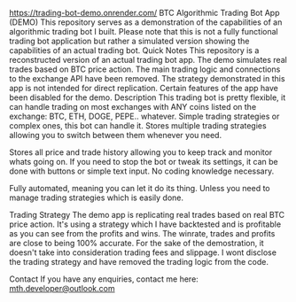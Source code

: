 https://trading-bot-demo.onrender.com/
BTC Algorithmic Trading Bot App (DEMO)
This repository serves as a demonstration of the capabilities of an algorithmic trading bot I built. Please note that this is not a fully functional trading bot application but rather a simulated version showing the capabilities of an actual trading bot.
Quick Notes
This repository is a reconstructed version of an actual trading bot app.
The demo simulates real trades based on BTC price action.
The main trading logic and connections to the exchange API have been removed.
The strategy demonstrated in this app is not intended for direct replication.
Certain features of the app have been disabled for the demo.
Description
This trading bot is pretty flexible, it can handle trading on most exchanges with ANY coins listed on the exchange: BTC, ETH, DOGE, PEPE.. whatever. Simple trading strategies or complex ones, this bot can handle it. Stores multiple trading strategies allowing you to switch between them whenever you need.

Stores all price and trade history allowing you to keep track and monitor whats going on. If you need to stop the bot or tweak its settings, it can be done with buttons or simple text input. No coding knowledge necessary.

Fully automated, meaning you can let it do its thing. Unless you need to manage trading strategies which is easily done.

Trading Strategy
The demo app is replicating real trades based on real BTC price action. It's using a strategy which I have backtested and is profitable as you can see from the profits and wins. The winrate, trades and profits are close to being 100% accurate. For the sake of the demostration, it doesn't take into consideration trading fees and slippage. I wont disclose the trading strategy and have removed the trading logic from the code.

Contact
If you have any enquiries, contact me here: mth.developer@outlook.com
